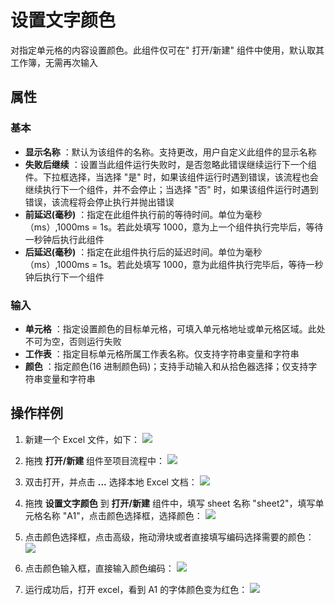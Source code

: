 # 设置文字颜色

对指定单元格的内容设置颜色。此组件仅可在&quot; 打开/新建&quot; 组件中使用，默认取其工作簿，无需再次输入

## 属性

### 基本

- **显示名称** ：默认为该组件的名称。支持更改，用户自定义此组件的显示名称
- **失败后继续** ：设置当此组件运行失败时，是否忽略此错误继续运行下一个组件。下拉框选择，当选择 "是" 时，如果该组件运行时遇到错误，该流程也会继续执行下一个组件，并不会停止；当选择 "否" 时，如果该组件运行时遇到错误，该流程将会停止执行并抛出错误
- **前延迟(毫秒)** ：指定在此组件执行前的等待时间。单位为毫秒（ms）,1000ms = 1s。若此处填写 1000，意为上一个组件执行完毕后，等待一秒钟后执行此组件
- **后延迟(毫秒)** ：指定在此组件执行后的延迟时间。单位为毫秒（ms）,1000ms = 1s。若此处填写 1000，意为此组件执行完毕后，等待一秒钟后执行下一个组件

### 输入

- **单元格** ：指定设置颜色的目标单元格，可填入单元格地址或单元格区域。此处不可为空，否则运行失败
- **工作表** ：指定目标单元格所属工作表名称。仅支持字符串变量和字符串
- **颜色** ：指定颜色(16 进制颜色码)；支持手动输入和从拾色器选择；仅支持字符串变量和字符串

## 操作样例

1. 新建一个 Excel 文件，如下：
![](https://docimages.blob.core.chinacloudapi.cn/images/Activities/SetTextColor1.png)

2. 拖拽 **打开/新建** 组件至项目流程中：
![](https://docimages.blob.core.chinacloudapi.cn/images/Activities/OpenExcel1.png)

3. 双击打开，并点击 **...** 选择本地 Excel 文档：
![](https://docimages.blob.core.chinacloudapi.cn/images/Activities/OpenExcel2.png)

4. 拖拽 **设置文字颜色** 到 **打开/新建** 组件中，填写 sheet 名称 "sheet2"，填写单元格名称 "A1"，点击颜色选择框，选择颜色：
![](https://docimages.blob.core.chinacloudapi.cn/images/Activities/SetTextColor2.png)

5. 点击颜色选择框，点击高级，拖动滑块或者直接填写编码选择需要的颜色：
![](https://docimages.blob.core.chinacloudapi.cn/images/Activities/SetTextColor3.png)

6. 点击颜色输入框，直接输入颜色编码：
![](https://docimages.blob.core.chinacloudapi.cn/images/Activities/SetTextColor4.png)

7. 运行成功后，打开 excel，看到 A1 的字体颜色变为红色：
![](https://docimages.blob.core.chinacloudapi.cn/images/Activities/SetTextColor5.png)